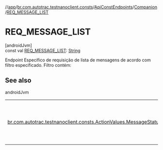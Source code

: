 //[app](../../../../index.md)/[br.com.autotrac.testnanoclient.consts](../../index.md)/[ApiConstEndpoints](../index.md)/[Companion](index.md)/[REQ_MESSAGE_LIST](-r-e-q_-m-e-s-s-a-g-e_-l-i-s-t.md)

# REQ_MESSAGE_LIST

[androidJvm]\
const val [REQ_MESSAGE_LIST](-r-e-q_-m-e-s-s-a-g-e_-l-i-s-t.md): [String](https://kotlinlang.org/api/latest/jvm/stdlib/kotlin/-string/index.html)

Endpoint Específico de requisição de lista de mensagens de acordo com filtro especificado. Filtro contém:

## See also

androidJvm

| | |
|---|---|
| [br.com.autotrac.testnanoclient.consts.ActionValues.MessageStatusValues](../../-action-values/-message-status-values/index.md) | Este parâmetro só é considerado se p_msgCode for igual a 0. |
